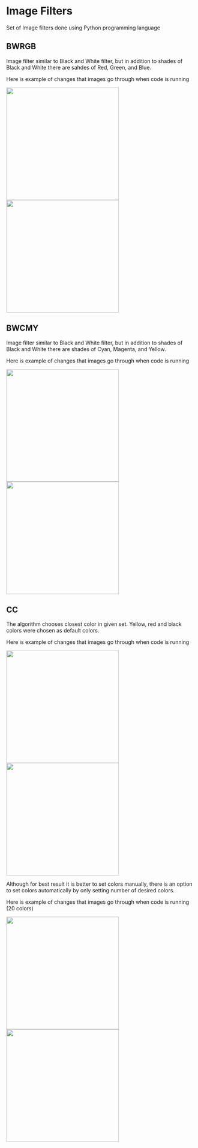 # Image Filters
Set of Image filters done using Python programming language

## BWRGB
Image filter similar to Black and White filter, but in addition to shades of Black and White there are sahdes of Red, Green, and Blue. 

Here is example of changes that images go through when code is running

<img src="https://github.com/VusalShahbazzadeh/Image-Filters/blob/master/Example.png" width="300"  /> <img src="https://github.com/VusalShahbazzadeh/Image-Filters/blob/master/BWRGBExample.png" width="300" />
## BWCMY
Image filter similar to Black and White filter, but in addition to shades of Black and White there are shades of Cyan, Magenta, and Yellow.

Here is example of changes that images go through when code is running

<img src="https://github.com/VusalShahbazzadeh/Image-Filters/blob/master/Example.png" width="300"  /> <img src="https://github.com/VusalShahbazzadeh/Image-Filters/blob/master/BWCMYExample.png" width="300" />

## CC
The algorithm chooses closest color in given set. Yellow, red and black colors were chosen as default colors.

Here is example of changes that images go through when code is running

<img src="https://github.com/VusalShahbazzadeh/Image-Filters/blob/master/Example.png" width="300"  /> <img src="https://github.com/VusalShahbazzadeh/Image-Filters/blob/master/CCExample.png" width="300" />

Although for best result it is better to set colors manually, there is an option to set colors automatically by only setting number of desired colors. 

Here is example of changes that images go through when code is running (20 colors)

<img src="https://github.com/VusalShahbazzadeh/Image-Filters/blob/master/Example.png" width="300"  /> <img src="https://github.com/VusalShahbazzadeh/Image-Filters/blob/master/CCAutoExample.png" width="300" />
